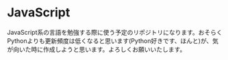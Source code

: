 # JavaScript
JavaScript系の言語を勉強する際に使う予定のリポジトリになります。おそらくPythonよりも更新頻度は低くなると思います(Python好きです、ほんと)が、気が向いた時に作成しようと思います。よろしくお願いいたします。
